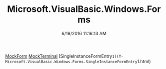 ﻿---
title: Microsoft.VisualBasic.Windows.Forms
date: 6/19/2016 11:16:13 AM
---

[MockForm](T-Microsoft.VisualBasic.Windows.Forms.MockForm.html)
[MockTerminal](T-Microsoft.VisualBasic.Windows.Forms.MockTerminal.html)
[SingleInstanceFormEntry`1](T-Microsoft.VisualBasic.Windows.Forms.SingleInstanceFormEntry`1.html)
